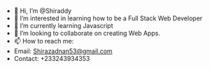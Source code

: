 - 👋 Hi, I’m @Shiraddy
- 👀 I’m interested in learning how to be a Full Stack Web Developer
- 🌱 I’m currently learning Javascript
- 💞️ I’m looking to collaborate on creating Web Apps.
- 📫 How to reach me:
- Email: Shirazadnan53@gmail.com
- Contact: +233243934353

<!---
Shiraddy/Shiraddy is a ✨ special ✨ repository because its `README.md` (this file) appears on your GitHub profile.
You can click the Preview link to take a look at your changes.
--->
